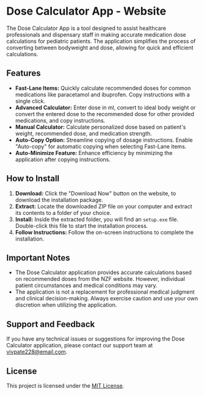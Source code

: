 # Dose Calculator App - Website

The Dose Calculator App is a tool designed to assist healthcare professionals and dispensary staff in making accurate medication dose calculations for pediatric patients. The application simplifies the process of converting between bodyweight and dose, allowing for quick and efficient calculations.

## Features

- **Fast-Lane Items:** Quickly calculate recommended doses for common medications like paracetamol and ibuprofen. Copy instructions with a single click.
- **Advanced Calculator:** Enter dose in ml, convert to ideal body weight or convert the entered dose to the recommended dose for other provided medications, and copy instructions.
- **Manual Calculator:** Calculate personalized dose based on patient's weight, recommended dose, and medication strength.
- **Auto-Copy Option:** Streamline copying of dosage instructions. Enable "Auto-copy" for automatic copying when selecting Fast-Lane items.
- **Auto-Minimize Feature:** Enhance efficiency by minimizing the application after copying instructions.

## How to Install

1. **Download:** Click the "Download Now" button on the website, to download the installation package.
2. **Extract:** Locate the downloaded ZIP file on your computer and extract its contents to a folder of your choice.
3. **Install:** Inside the extracted folder, you will find an `setup.exe` file. Double-click this file to start the installation process.
4. **Follow Instructions:** Follow the on-screen instructions to complete the installation.

## Important Notes

- The Dose Calculator application provides accurate calculations based on recommended doses from the NZF website. However, individual patient circumstances and medical conditions may vary.
- The application is not a replacement for professional medical judgment and clinical decision-making. Always exercise caution and use your own discretion when utilizing the application.

## Support and Feedback

If you have any technical issues or suggestions for improving the Dose Calculator application, please contact our support team at [vivpate228@email.com](mailto:vivpatel228@email.com).

## License

This project is licensed under the [MIT License](LICENSE).
